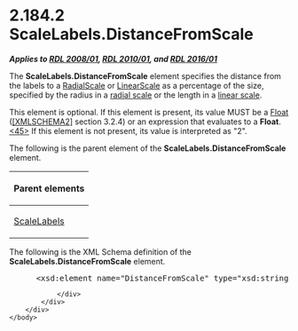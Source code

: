 <html dir="LTR" xmlns:mshelp="http://msdn.microsoft.com/mshelp" xmlns:ddue="http://ddue.schemas.microsoft.com/authoring/2003/5" xmlns:xlink="http://www.w3.org/1999/xlink" xmlns:tool="http://www.microsoft.com/tooltip">
    <head>
        <meta http-equiv="Content-Type" content="text/html; CHARSET=utf-8"></meta>
        <meta name="save" content="history"></meta>
        <title>2.184.2 ScaleLabels.DistanceFromScale</title>
        <xml>
            <mshelp:toctitle title="2.184.2 ScaleLabels.DistanceFromScale"></mshelp:toctitle>
            <mshelp:rltitle title="[MS-RDL]: ScaleLabels.DistanceFromScale"></mshelp:rltitle>
            <mshelp:keyword index="A" term="d89329ed-aaad-45bb-bd08-91f1c843786c"></mshelp:keyword>
            <mshelp:attr name="DCSext.ContentType" value="open specification"></mshelp:attr>
            <mshelp:attr name="AssetID" value="d89329ed-aaad-45bb-bd08-91f1c843786c"></mshelp:attr>
            <mshelp:attr name="TopicType" value="kbRef"></mshelp:attr>
            <mshelp:attr name="DCSext.Title" value="[MS-RDL]: ScaleLabels.DistanceFromScale" />
        </xml>
    </head>
    <body>
        <div id="header">
            <h1 class="heading">2.184.2 ScaleLabels.DistanceFromScale</h1>
        </div>
        <div id="mainSection">
            <div id="mainBody">
                <div id="allHistory" class="saveHistory"></div>
                <div id="sectionSection0" class="section" name="collapseableSection">
                    

<p><b><i>Applies to </i></b><a href="1e855f94-4617-47e4-b89e-0856c6cb420f.md"><b><i>RDL 2008/01</i></b></a><b><i>,
</i></b><a href="3428e690-a348-4ec7-8a6a-8efb42d2cdee.md"><b><i>RDL 2010/01</i></b></a><b><i>,
and </i></b><a href="52ce3983-2bfc-4e72-9359-42aaf5fe4509.md"><b><i>RDL 2016/01</i></b></a></p>

<p>The <b>ScaleLabels.DistanceFromScale</b> element specifies
the distance from the labels to a <a href="86468d9f-c561-4b50-a689-5dfccfde8495.md">RadialScale</a> or <a href="744f8b40-7ad5-4652-94a1-76ae5df59389.md">LinearScale</a> as a
percentage of the size, specified by the radius in a <a href="b2482b3f-74ab-4ca8-a9e5-c07955011743.md#gt_c0d060cf-b740-4277-ad99-824fe47581f3">radial scale</a> or the length
in a <a href="b2482b3f-74ab-4ca8-a9e5-c07955011743.md#gt_f51e929d-5a0e-4c32-a122-ecb22ba2f7b4">linear scale</a>.</p>

<p>This element is optional. If this element is present, its
value MUST be a <a href="c7d0946f-992e-4abc-a304-09b53e030692.md">Float</a> (<a href="https://go.microsoft.com/fwlink/?LinkId=90610">[XMLSCHEMA2]</a> section
3.2.4) or an expression that evaluates to a <b>Float</b>.<a id="Appendix_A_Target_45"></a><a href="1fe5fd87-2de5-4b2c-b762-5a4fd1373621.md#Appendix_A_45" aria-label="Product behavior note 45">&lt;45&gt;</a> If this element is not present,
its value is interpreted as &quot;2&quot;.</p>

<p>The following is the parent element of the <b>ScaleLabels.DistanceFromScale</b>
element.</p>

<table>
 <thead>
  <tr>
   <th>
   <p>Parent elements</p>
   </th>
  </tr>
 </thead>
 <tr>
  <td>
  <p><a href="7e678f86-f918-4069-822a-f1324ab0b043.md">ScaleLabels</a>
  </p>
  </td>
 </tr>
</table>

<p>The following is the XML Schema definition of the <b>ScaleLabels.DistanceFromScale</b>
element.           </p>

<dl>
<dd>
<div><pre> &lt;xsd:element name=&quot;DistanceFromScale&quot; type=&quot;xsd:string&quot; minOccurs=&quot;0&quot;&gt;
</pre></div>
</dd></dl>


                </div>
            </div>
        </div>
    </body>
</html>